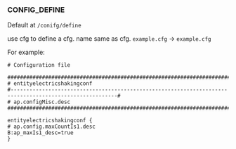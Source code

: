 ### CONFIG_DEFINE

Default at `/conifg/define`

use cfg to define a cfg.
name same as cfg. `example.cfg` -> `example.cfg`

For example:
```editorconfig
# Configuration file

##########################################################################################################
# entityelectricshakingconf
#--------------------------------------------------------------------------------------------------------#
# ap.configMisc.desc
##########################################################################################################

entityelectricshakingconf {
# ap.config.maxCountIs1.desc
B:ap_maxIs1_desc=true
}
```